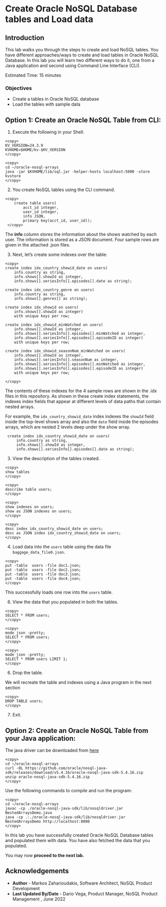 # Create Oracle NoSQL Database tables and Load data
## Introduction

This lab walks you through the steps to create and load NoSQL tables.
You have different approaches/ways to create and load tables in Oracle NoSQL
Database.
In this lab you will learn two different ways to do it, one from a Java
application  and second using Command Line Interface (CLI).

Estimated Time: 15 minutes

### Objectives

* Create a tables in Oracle NoSQL database
* Load the tables with sample data

## Option 1: Create an Oracle NoSQL Table from CLI:

1. Execute the following in your Shell.
```
<copy>
KV_VERSION=24.3.9
KVHOME=$HOME/kv-$KV_VERSION
</copy>
```
````
<copy>
cd ~/oracle-nosql-arrays
java -jar $KVHOME/lib/sql.jar -helper-hosts localhost:5000 -store kvstore
</copy>
````

2. You create NoSQL tables using the CLI command.  

```
<copy>
    create table users(
        acct_id integer,
        user_id integer,
        info JSON,
        primary key(acct_id, user_id));
 </copy>
```

The **info** column stores the information about the shows watched by each user.
The information is stored as a JSON document. Four sample rows are given in the
attached .json files.


3. Next, let’s create some indexes over the table:
```
<copy>
create index idx_country_showid_date on users(
    info.country as string,
    info.shows[].showId as integer,
    info.shows[].seriesInfo[].episodes[].date as string);

create index idx_country_genre on users(
    info.country as string,
    info.shows[].genres[] as string);

create index idx_showid on users(
    info.shows[].showId as integer)
    with unique keys per row;

create index idx_showid_minWatched on users(
    info.shows[].showId as integer,
    info.shows[].seriesInfo[].episodes[].minWatched as integer,
    info.shows[].seriesInfo[].episodes[].episodeID as integer)
    with unique keys per row;

create index idx_showid_seasonNum_minWatched on users(
    info.shows[].showId as integer,
    info.shows[].seriesInfo[].seasonNum as integer,
    info.shows[].seriesInfo[].episodes[].minWatched as integer,
    info.shows[].seriesInfo[].episodes[].episodeID as integer)
    with unique keys per row;

</copy>
 ```

The contents of these indexes for the 4 sample rows are shown in the .idx files in
this repository. As shown in these create index statements, the indexes index
fields that appear at different levels of data paths that contain nested arrays.

For example, the `idx_country_showid_date` index indexes the `showId` field inside
the top-level shows array and also the `date` field inside the episodes arrays,
 which are nested 2 levels deep under the show array.
````
 create index idx_country_showid_date on users(
     info.country as string,
     info.shows[].showId as integer,
     info.shows[].seriesInfo[].episodes[].date as string);
````

3. View the description of  the tables created.
```
<copy>
show tables
</copy>
```
```
<copy>
describe table users;
</copy>
```
```
<copy>
show indexes on users;
show as JSON indexes on users;
</copy>
```

```
<copy>
desc index idx_country_showid_date on users;
desc as JSON index idx_country_showid_date on users;
</copy>
```


4. Load data into the `users` table using the data file `baggage_data_file0.json`.
```
<copy>
put -table  users -file doc1.json;
put -table  users -file doc2.json;
put -table  users -file doc3.json;
put -table  users -file doc4.json;
</copy>
```
This successfully loads one row into the `users` table.

6. View the data that you populated in both the tables.

```
<copy>
SELECT * FROM users;
</copy>
```
```
<copy>
mode json -pretty;
SELECT * FROM users;
</copy>
```
```
<copy>
mode json -pretty;
SELECT * FROM users LIMIT 1;
</copy>
```

6. Drop the table.

We will recreate the table and indexes using a Java program in the next section

```
<copy>
DROP TABLE users;
</copy>
```
7. Exit.


## Option 2: Create an Oracle NoSQL Table from your Java application:


The java driver can be downloaded from [here](https://github.com/oracle/nosql-java-sdk)

```
<copy>
cd ~/oracle-nosql-arrays
curl -OL https://github.com/oracle/nosql-java-sdk/releases/download/v5.4.16/oracle-nosql-java-sdk-5.4.16.zip
unzip oracle-nosql-java-sdk-5.4.16.zip
</copy>
```

Use the following commands to compile and run the program:

```
<copy>
cd ~/oracle-nosql-arrays
javac -cp ./oracle-nosql-java-sdk/lib/nosqldriver.jar NestedArraysDemo.java
java -cp .:./oracle-nosql-java-sdk/lib/nosqldriver.jar NestedArraysDemo http://localhost:8080
</copy>
```

In this lab you have successfully created Oracle NoSQL Database tables and
populated them with data. You have also fetched the data that you populated.

You may now **proceed to the next lab.**


## Acknowledgements
* **Author** - Markos Zaharioudakis, Software Architect, NoSQL Product Development
* **Last Updated By/Date** - Dario Vega, Product Manager, NoSQL Product Management , June 2022
